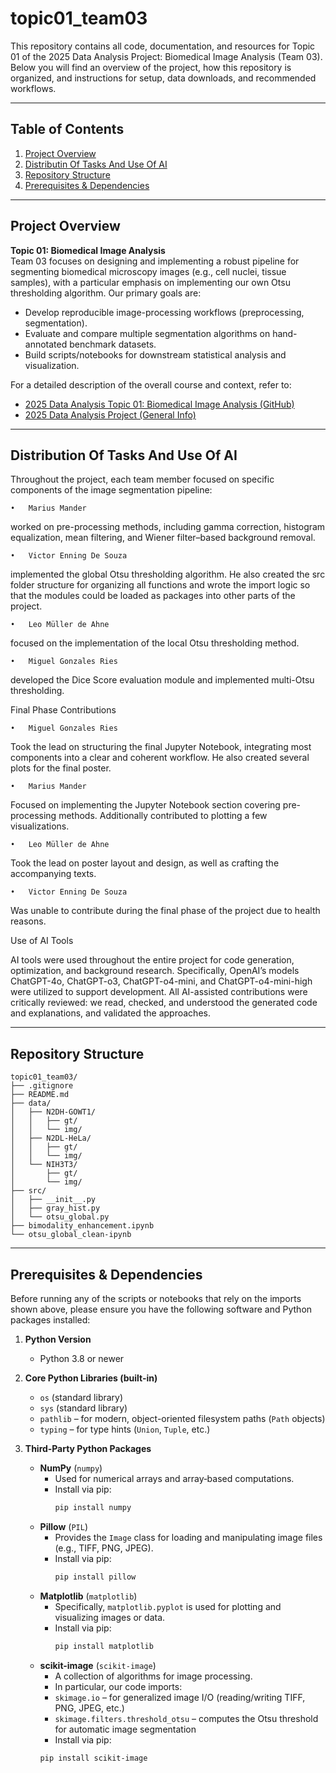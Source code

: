 # topic01_team03

This repository contains all code, documentation, and resources for Topic 01 of the 2025 Data Analysis Project: Biomedical Image Analysis (Team 03). Below you will find an overview of the project, how this repository is organized, and instructions for setup, data downloads, and recommended workflows.

---

## Table of Contents

1. [Project Overview](#project-overview)  
2. [Distributin Of Tasks And Use Of AI](#distribution-of-tasks-and-use-of-ai)
3. [Repository Structure](#repository-structure)  
4. [Prerequisites & Dependencies](#prerequisites--dependencies)  


---

## Project Overview

**Topic 01: Biomedical Image Analysis**  
Team 03 focuses on designing and implementing a robust pipeline for segmenting biomedical microscopy images (e.g., cell nuclei, tissue samples), with a particular emphasis on implementing our own Otsu thresholding algorithm. Our primary goals are:

- Develop reproducible image-processing workflows (preprocessing, segmentation).  
- Evaluate and compare multiple segmentation algorithms on hand-annotated benchmark datasets.  
- Build scripts/notebooks for downstream statistical analysis and visualization.  

For a detailed description of the overall course and context, refer to:
- [2025 Data Analysis Topic 01: Biomedical Image Analysis (GitHub)](https://github.com/maiwen-ch/2025_Data_Analysis_Topic_01_Biomedical_Image_Analysis)  
- [2025 Data Analysis Project (General Info)](https://github.com/maiwen-ch/2025_Data_Analysis_Project)  

---

## Distribution Of Tasks And Use Of AI

Throughout the project, each team member focused on specific components of the image segmentation pipeline:

	•	Marius Mander 
  worked on pre-processing methods, including gamma correction, histogram equalization, mean filtering, and Wiener filter–based background removal.

	•	Victor Enning De Souza 
  implemented the global Otsu thresholding algorithm. He also created the src folder structure for organizing all functions and wrote the import logic so that the modules could be loaded as packages into other parts of the project.

	•	Leo Müller de Ahne 
  focused on the implementation of the local Otsu thresholding method.

	•	Miguel Gonzales Ries 
  developed the Dice Score evaluation module and implemented multi-Otsu thresholding.

Final Phase Contributions

	•	Miguel Gonzales Ries
Took the lead on structuring the final Jupyter Notebook, integrating most components into a clear and coherent workflow.
He also created several plots for the final poster.

	•	Marius Mander
Focused on implementing the Jupyter Notebook section covering pre-processing methods.
Additionally contributed to plotting a few visualizations.

	•	Leo Müller de Ahne
Took the lead on poster layout and design, as well as crafting the accompanying texts.

	•	Victor Enning De Souza
Was unable to contribute during the final phase of the project due to health reasons.

Use of AI Tools

AI tools were used throughout the entire project for code generation, optimization, and background research.  Specifically, OpenAI’s models ChatGPT-4o, ChatGPT-o3, ChatGPT-o4-mini, and ChatGPT-o4-mini-high were utilized to support development. All AI-assisted contributions were critically reviewed: we read, checked, and understood the generated code and explanations, and validated the approaches.


---

## Repository Structure

```text
topic01_team03/
├── .gitignore
├── README.md
├── data/
│   ├── N2DH-GOWT1/
│   │   ├── gt/
│   │   └── img/
│   ├── N2DL-HeLa/
│   │   ├── gt/
│   │   └── img/
│   └── NIH3T3/
│       ├── gt/
│       └── img/              
├── src/
│   ├── __init__.py
│   ├── gray_hist.py
│   └── otsu_global.py
├── bimodality_enhancement.ipynb
└── otsu_global_clean-ipynb
```

---

## Prerequisites & Dependencies

Before running any of the scripts or notebooks that rely on the imports shown above, please ensure you have the following software and Python packages installed:

1. **Python Version**  
   - Python 3.8 or newer  

2. **Core Python Libraries (built-in)**  
   - `os` (standard library)  
   - `sys` (standard library)
   - `pathlib` – for modern, object-oriented filesystem paths (`Path` objects)  
   - `typing` – for type hints (`Union`, `Tuple`, etc.)  

3. **Third‐Party Python Packages**  
   - **NumPy** (`numpy`)  
     - Used for numerical arrays and array‐based computations.  
     - Install via pip:  
       ```bash
       pip install numpy
       ```  
   - **Pillow** (`PIL`)  
     - Provides the `Image` class for loading and manipulating image files (e.g., TIFF, PNG, JPEG).  
     - Install via pip:  
       ```bash
       pip install pillow
       ```  
   - **Matplotlib** (`matplotlib`)  
     - Specifically, `matplotlib.pyplot` is used for plotting and visualizing images or data.  
     - Install via pip:  
       ```bash
       pip install matplotlib
       ```  
    - **scikit-image** (`scikit-image`)  
        - A collection of algorithms for image processing.  
        - In particular, our code imports:  
        - `skimage.io` – for generalized image I/O (reading/writing TIFF, PNG, JPEG, etc.)  
        - `skimage.filters.threshold_otsu` – computes the Otsu threshold for automatic image segmentation  
        - Install via pip:  
        ```bash
        pip install scikit-image
        ```
